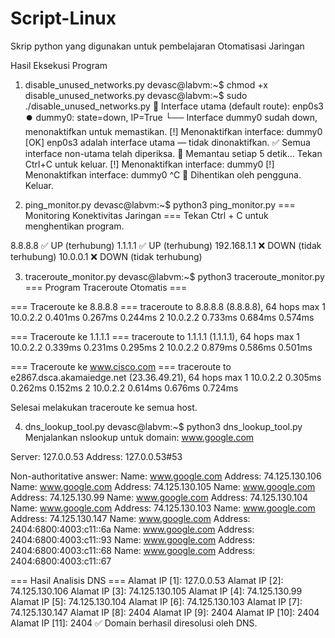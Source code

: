 # Script-Linux
Skrip python yang digunakan untuk pembelajaran Otomatisasi Jaringan

Hasil Eksekusi Program
1. disable_unused_networks.py
devasc@labvm:~$ chmod +x disable_unused_networks.py
devasc@labvm:~$ sudo ./disable_unused_networks.py
🔌 Interface utama (default route): enp0s3
⏺️ dummy0: state=down, IP=True
  └── Interface dummy0 sudah down, menonaktifkan untuk memastikan.
[!] Menonaktifkan interface: dummy0
[OK] enp0s3 adalah interface utama — tidak dinonaktifkan.
✅ Semua interface non-utama telah diperiksa.
📡 Memantau setiap 5 detik... Tekan Ctrl+C untuk keluar.
[!] Menonaktifkan interface: dummy0
[!] Menonaktifkan interface: dummy0
^C
👋 Dihentikan oleh pengguna. Keluar.

2. ping_monitor.py
devasc@labvm:~$ python3 ping_monitor.py
=== Monitoring Konektivitas Jaringan ===
Tekan Ctrl + C untuk menghentikan program.

8.8.8.8 ✅ UP (terhubung)
1.1.1.1 ✅ UP (terhubung)
192.168.1.1 ❌ DOWN (tidak terhubung)
10.0.0.1 ❌ DOWN (tidak terhubung)

3. traceroute_monitor.py
devasc@labvm:~$ python3 traceroute_monitor.py
=== Program Traceroute Otomatis ===

=== Traceroute ke 8.8.8.8 ===
traceroute to 8.8.8.8 (8.8.8.8), 64 hops max
  1   10.0.2.2  0.401ms  0.267ms  0.244ms 
  2   10.0.2.2  0.733ms  0.684ms  0.574ms 


=== Traceroute ke 1.1.1.1 ===
traceroute to 1.1.1.1 (1.1.1.1), 64 hops max
  1   10.0.2.2  0.339ms  0.231ms  0.295ms 
  2   10.0.2.2  0.879ms  0.586ms  0.501ms 


=== Traceroute ke www.cisco.com ===
traceroute to e2867.dsca.akamaiedge.net (23.36.49.21), 64 hops max
  1   10.0.2.2  0.305ms  0.262ms  0.152ms 
  2   10.0.2.2  0.614ms  0.676ms  0.724ms 


Selesai melakukan traceroute ke semua host.

4. dns_lookup_tool.py
devasc@labvm:~$ python3 dns_lookup_tool.py
Menjalankan nslookup untuk domain: www.google.com

Server:        127.0.0.53
Address:    127.0.0.53#53

Non-authoritative answer:
Name:    www.google.com
Address: 74.125.130.106
Name:    www.google.com
Address: 74.125.130.105
Name:    www.google.com
Address: 74.125.130.99
Name:    www.google.com
Address: 74.125.130.104
Name:    www.google.com
Address: 74.125.130.103
Name:    www.google.com
Address: 74.125.130.147
Name:    www.google.com
Address: 2404:6800:4003:c11::6a
Name:    www.google.com
Address: 2404:6800:4003:c11::93
Name:    www.google.com
Address: 2404:6800:4003:c11::68
Name:    www.google.com
Address: 2404:6800:4003:c11::67



=== Hasil Analisis DNS ===
Alamat IP [1]: 127.0.0.53
Alamat IP [2]: 74.125.130.106
Alamat IP [3]: 74.125.130.105
Alamat IP [4]: 74.125.130.99
Alamat IP [5]: 74.125.130.104
Alamat IP [6]: 74.125.130.103
Alamat IP [7]: 74.125.130.147
Alamat IP [8]: 2404
Alamat IP [9]: 2404
Alamat IP [10]: 2404
Alamat IP [11]: 2404
✅ Domain berhasil diresolusi oleh DNS.
